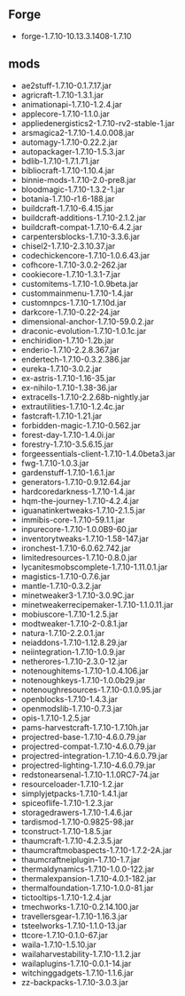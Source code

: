 ## Forge
- forge-1.7.10-10.13.3.1408-1.7.10

## mods
- ae2stuff-1.7.10-0.1.7.17.jar
- agricraft-1.7.10-1.3.1.jar
- animationapi-1.7.10-1.2.4.jar
- applecore-1.7.10-1.1.0.jar
- appliedenergistics2-1.7.10-rv2-stable-1.jar
- arsmagica2-1.7.10-1.4.0.008.jar
- automagy-1.7.10-0.22.2.jar
- autopackager-1.7.10-1.5.3.jar
- bdlib-1.7.10-1.7.1.71.jar
- bibliocraft-1.7.10-1.10.4.jar
- binnie-mods-1.7.10-2.0-pre8.jar
- bloodmagic-1.7.10-1.3.2-1.jar
- botania-1.7.10-r1.6-188.jar
- buildcraft-1.7.10-6.4.15.jar
- buildcraft-additions-1.7.10-2.1.2.jar
- buildcraft-compat-1.7.10-6.4.2.jar
- carpentersblocks-1.7.10-3.3.6.jar
- chisel2-1.7.10-2.3.10.37.jar
- codechickencore-1.7.10-1.0.6.43.jar
- cofhcore-1.7.10-3.0.2-262.jar
- cookiecore-1.7.10-1.3.1-7.jar
- customitems-1.7.10-1.0.9beta.jar
- custommainmenu-1.7.10-1.4.jar
- customnpcs-1.7.10-1.7.10d.jar
- darkcore-1.7.10-0.22-24.jar
- dimensional-anchor-1.7.10-59.0.2.jar
- draconic-evolution-1.7.10-1.0.1c.jar
- enchiridion-1.7.10-1.2b.jar
- enderio-1.7.10-2.2.8.367.jar
- endertech-1.7.10-0.3.2.386.jar
- eureka-1.7.10-3.0.2.jar
- ex-astris-1.7.10-1.16-35.jar
- ex-nihilo-1.7.10-1.38-36.jar
- extracells-1.7.10-2.2.68b-nightly.jar
- extrautilities-1.7.10-1.2.4c.jar
- fastcraft-1.7.10-1.21.jar
- forbidden-magic-1.7.10-0.562.jar
- forest-day-1.7.10-1.4.0i.jar
- forestry-1.7.10-3.5.6.15.jar
- forgeessentials-client-1.7.10-1.4.0beta3.jar
- fwg-1.7.10-1.0.3.jar
- gardenstuff-1.7.10-1.6.1.jar
- generators-1.7.10-0.9.12.64.jar
- hardcoredarkness-1.7.10-1.4.jar
- hqm-the-journey-1.7.10-4.2.4.jar
- iguanatinkertweaks-1.7.10-2.1.5.jar
- immibis-core-1.7.10-59.1.1.jar
- inpurecore-1.7.10-1.0.0B9-60.jar
- inventorytweaks-1.7.10-1.58-147.jar
- ironchest-1.7.10-6.0.62.742.jar
- limitedresources-1.7.10-0.8.0.jar
- lycanitesmobscomplete-1.7.10-1.11.0.1.jar
- magistics-1.7.10-0.7.6.jar
- mantle-1.7.10-0.3.2.jar
- minetweaker3-1.7.10-3.0.9C.jar
- minetweakerrecipemaker-1.7.10-1.1.0.11.jar
- mobiuscore-1.7.10-1.2.5.jar
- modtweaker-1.7.10-2-0.8.1.jar
- natura-1.7.10-2.2.0.1.jar
- neiaddons-1.7.10-1.12.8.29.jar
- neiintegration-1.7.10-1.0.9.jar
- netherores-1.7.10-2.3.0-12.jar
- notenoughitems-1.7.10-1.0.4.106.jar
- notenoughkeys-1.7.10-1.0.0b29.jar
- notenoughresources-1.7.10-0.1.0.95.jar
- openblocks-1.7.10-1.4.3.jar
- openmodslib-1.7.10-0.7.3.jar
- opis-1.7.10-1.2.5.jar
- pams-harvestcraft-1.7.10-1.7.10h.jar
- projectred-base-1.7.10-4.6.0.79.jar
- projectred-compat-1.7.10-4.6.0.79.jar
- projectred-integration-1.7.10-4.6.0.79.jar
- projectred-lighting-1.7.10-4.6.0.79.jar
- redstonearsenal-1.7.10-1.1.0RC7-74.jar
- resourceloader-1.7.10-1.2.jar
- simplyjetpacks-1.7.10-1.4.1.jar
- spiceoflife-1.7.10-1.2.3.jar
- storagedrawers-1.7.10-1.4.6.jar
- tardismod-1.7.10-0.9825-98.jar
- tconstruct-1.7.10-1.8.5.jar
- thaumcraft-1.7.10-4.2.3.5.jar
- thaumcraftmobaspects-1.7.10-1.7.2-2A.jar
- thaumcraftneiplugin-1.7.10-1.7.jar
- thermaldynamics-1.7.10-1.0.0-122.jar
- thermalexpansion-1.7.10-4.0.1-182.jar
- thermalfoundation-1.7.10-1.0.0-81.jar
- tictooltips-1.7.10-1.2.4.jar
- tmechworks-1.7.10-0.2.14.100.jar
- travellersgear-1.7.10-1.16.3.jar
- tsteelworks-1.7.10-1.1.0-13.jar
- ttcore-1.7.10-0.1.0-67.jar
- waila-1.7.10-1.5.10.jar
- wailaharvestability-1.7.10-1.1.2.jar
- wailaplugins-1.7.10-0.0.1-14.jar
- witchinggadgets-1.7.10-1.1.6.jar
- zz-backpacks-1.7.10-3.0.3.jar
